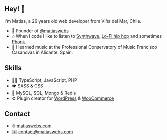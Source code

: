 ## Hey! 👋
I'm Matías, a 26 years old web developer from Viña del Mar, Chile.

- 🧭 Founder of [@matiaswebs](https://github.com/matiaswebs)
- 🎶 When I code I like to listen to [Synthwave](https://www.youtube.com/watch?v=wOMwO5T3yT4&list=PLWhyUtkg1zRj-yH_Z_VDNqldAwyOcsL0h), [Lo-Fi hip hop](https://www.youtube.com/watch?v=rZGi1SCj1fU&list=PLWhyUtkg1zRj-yH_Z_VDNqldAwyOcsL0h&index=3) and sometimes [Phonk](https://www.youtube.com/watch?v=1jg5xX3183M&list=PLWhyUtkg1zRj-yH_Z_VDNqldAwyOcsL0h&index=6).
- 🎷 I learned music at the Professional Conservatory of Music Francisco Casanovas in Alicante, Spain.

## Skills
- 👨‍💻 TypeScript, JavaScript, PHP
- 👁️ SASS & CSS
- 💽 MySQL, SQL, Mongo & Redis
- ⚙️ Plugin creator for [WordPress](https://github.com/WordPress) & [WooCommerce](https://github.com/WooCommerce)


## Contact
- 🌐 [matiaswebs.com](https://matiaswebs.com/)
- ✉️ [contact@matiaswebs.com](mailto:contact@matiaswebs.com)
